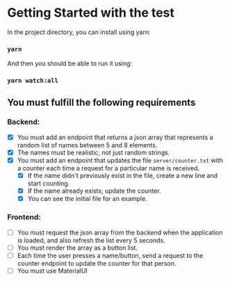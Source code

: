 # Getting Started with the test

In the project directory, you can install using yarn:

### `yarn`

And then you should be able to run it using:

### `yarn watch:all`

## You must fulfill the following requirements

### Backend:
- [X] You must add an endpoint that returns a json array that represents a random list of names between 5 and 8 elements.
- [X] The names must be realistic, not just random strings.
- [X] You must add an endpoint that updates the file `server/counter.txt` with a counter each time a request for a particular name is received.
  - [X] If the name didn't previously exist in the file, create a new line and start counting.
  - [X] If the name already exists, update the counter.
  - [X] You can see the initial file for an example.

### Frontend:
- [ ] You must request the json array from the backend when the application is loaded, and also refresh the list every 5 seconds.
- [ ] You must render the array as a button list.
- [ ] Each time the user presses a name/button, send a request to the counter endpoint to update the counter for that person.
- [ ] You must use MaterialUI
